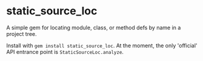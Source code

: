 static_source_loc
=================

A simple gem for locating module, class, or method defs by name in a project tree.

Install with `gem install static_source_loc`. At the moment, the only 'official' API entrance point is `StaticSourceLoc.analyze`.

